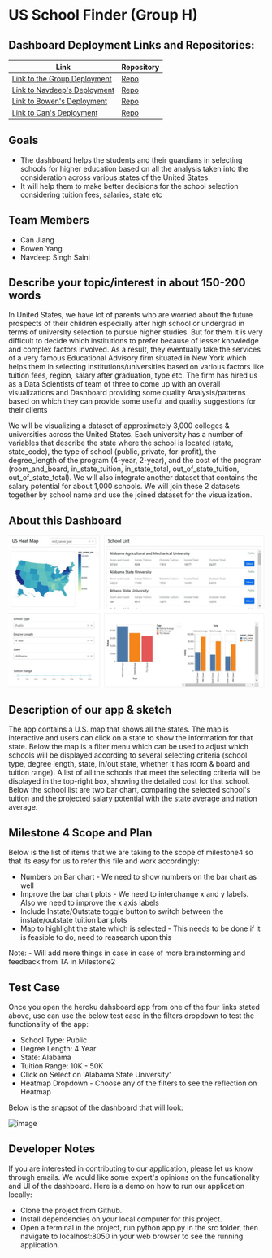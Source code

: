 # US School Finder (Group H)

## Dashboard Deployment Links and Repositories:

| Link      | Repository |
| ----------- | ----------- |
| [Link to the Group Deployment](https://us-school-finder.herokuapp.com/)     | [Repo](https://github.com/ubco-mds-2021-labs/dashboard1-data551_group-h)       |
| [Link to Navdeep's Deployment](https://us-school-finder-navdeep.herokuapp.com/)   | [Repo](https://github.com/navdeep94/dashboard1-data551_group-h/tree/main)        |
| [Link to Bowen's Deployment](https://us-school-finder-bowen.herokuapp.com/)   | [Repo](https://github.com/boweny0319/dashboard1-data551_group-h/tree/main)        |
| [Link to Can's Deployment](https://us-school-finder-can.herokuapp.com/)   | [Repo](https://github.com/CenatexCJ/dashboard1-data551_group-h/tree/main)       |

## Goals

- The dashboard helps the students and their guardians in selecting schools for higher education based on all the analysis taken into the consideration across various states of the United States.
- It will help them to make better decisions for the school selection considering tuition fees, salaries, state etc

## Team Members

- Can Jiang
- Bowen Yang
- Navdeep Singh Saini

## Describe your topic/interest in about 150-200 words

In United States, we have lot of parents who are worried about the future prospects of their children especially after high school or undergrad in terms of university selection to pursue higher studies. But for them it is very difficult to decide which institutions to prefer because of lesser knowledge and complex factors involved. As a result, they eventually take the services of a very famous Educational Advisory firm situated in New York which helps them in selecting institutions/universities based on various factors like tuition fees, region, salary after graduation, type etc. The firm has hired us as a Data Scientists of team of three to come up with an overall visualizations and Dashboard providing some quality Analysis/patterns based on which they can provide some useful and quality suggestions for their clients

We will be visualizing a dataset of approximately 3,000 colleges & universities across the United States. Each university has a number of variables that describe the state where the school is located (state, state_code), the type of school (public, private, for-profit), the degree_length of the program (4-year, 2-year), and the cost of the program (room_and_board, in_state_tuition, in_state_total, out_of_state_tuition, out_of_state_total). We will also integrate another dataset that contains the salary potential for about 1,000 schools. We will join these 2 datasets together by school name and use the joined dataset for the visualization.

## About this Dashboard

<img src ="dashboard.jpg" width="1000px">

## Description of our app & sketch

The app contains a U.S. map that shows all the states. The map is interactive and users can click on a state to show the information for that state. Below the map is a filter menu which can be used to adjust which schools will be displayed according to several selecting criteria (school type, degree length, state, in/out state, whether it has room & board and tuition range). A list of all the schools that meet the selecting criteria will be displayed in the top-right box, showing the detailed cost for that school. Below the school list are two bar chart, comparing the selected school's tuition and the projected salary potential with the state average and nation average.

## Milestone 4 Scope and Plan

Below is the list of items that we are taking to the scope of milestone4 so that its easy for us to refer this file and work accordingly:

- Numbers on Bar chart - We need to show numbers on the bar chart as well
- Improve the bar chart plots - We need to interchange x and y labels. Also we need to improve the x axis labels
- Include Instate/Outstate toggle button to switch between the instate/outstate tuition bar plots
- Map to highlight the state which is selected - This needs to be done if it is feasible to do, need to reasearch upon this

Note: - Will add more things in case in case of more brainstorming and feedback from TA in Milestone2

## Test Case

Once you open the heroku dahsboard app from one of the four links stated above, use can use the below test case in the filters dropdown to test the functionality of the app:

- School Type: Public
- Degree Length: 4 Year
- State: Alabama
- Tuition Range: 10K - 50K
- Click on Select on 'Alabama State University'
- Heatmap Dropdown - Choose any of the filters to see the reflection on Heatmap

Below is the snapsot of the dashboard that will look:

![image](https://user-images.githubusercontent.com/87165579/157771851-d13c820f-7d25-4593-9fd0-ffa4be8ea2f2.png)

## Developer Notes

If you are interested in contributing to our application, please let us know through emails. We would like some expert's opinions on the funcationality and UI of the dashboard. Here is a demo on how to run our application locally:

- Clone the project from Github.
- Install dependencies on your local computer for this project.
- Open a terminal in the project, run python app.py in the src folder, then navigate to localhost:8050 in your web browser to see the running application.


